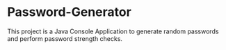 # Password-Generator
This project is a Java Console Application to generate random passwords and perform password strength checks.
